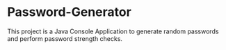 # Password-Generator
This project is a Java Console Application to generate random passwords and perform password strength checks.
